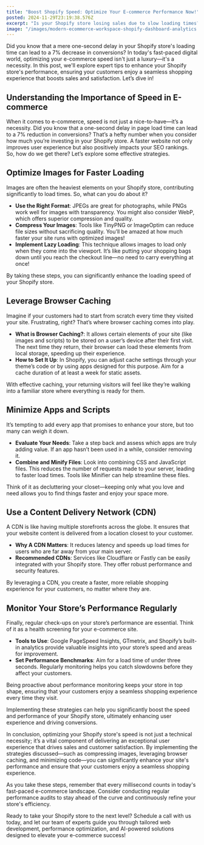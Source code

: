 ```yaml
---
title: "Boost Shopify Speed: Optimize Your E-commerce Performance Now!"
posted: 2024-11-29T23:19:38.576Z
excerpt: "Is your Shopify store losing sales due to slow loading times? Discover expert tips to supercharge your site’s speed and boost conversions now! Every second counts!"
image: "/images/modern-ecommerce-workspace-shopify-dashboard-analytics.png"
---
```


Did you know that a mere one-second delay in your Shopify store's loading time can lead to a 7% decrease in conversions? In today's fast-paced digital world, optimizing your e-commerce speed isn't just a luxury—it's a necessity. In this post, we'll explore expert tips to enhance your Shopify store's performance, ensuring your customers enjoy a seamless shopping experience that boosts sales and satisfaction. Let’s dive in!

## Understanding the Importance of Speed in E-commerce

When it comes to e-commerce, speed is not just a nice-to-have—it’s a necessity. Did you know that a one-second delay in page load time can lead to a 7% reduction in conversions? That’s a hefty number when you consider how much you’re investing in your Shopify store. A faster website not only improves user experience but also positively impacts your SEO rankings. So, how do we get there? Let’s explore some effective strategies.

## Optimize Images for Faster Loading

Images are often the heaviest elements on your Shopify store, contributing significantly to load times. So, what can you do about it?

- **Use the Right Format**: JPEGs are great for photographs, while PNGs work well for images with transparency. You might also consider WebP, which offers superior compression and quality.
- **Compress Your Images**: Tools like TinyPNG or ImageOptim can reduce file sizes without sacrificing quality. You’ll be amazed at how much faster your site runs with optimized images!
- **Implement Lazy Loading**: This technique allows images to load only when they come into the viewport. It’s like putting your shopping bags down until you reach the checkout line—no need to carry everything at once!

By taking these steps, you can significantly enhance the loading speed of your Shopify store.

## Leverage Browser Caching

Imagine if your customers had to start from scratch every time they visited your site. Frustrating, right? That’s where browser caching comes into play. 

- **What is Browser Caching?**: It allows certain elements of your site (like images and scripts) to be stored on a user’s device after their first visit. The next time they return, their browser can load these elements from local storage, speeding up their experience.
- **How to Set It Up**: In Shopify, you can adjust cache settings through your theme’s code or by using apps designed for this purpose. Aim for a cache duration of at least a week for static assets.

With effective caching, your returning visitors will feel like they’re walking into a familiar store where everything is ready for them.

## Minimize Apps and Scripts

It’s tempting to add every app that promises to enhance your store, but too many can weigh it down. 

- **Evaluate Your Needs**: Take a step back and assess which apps are truly adding value. If an app hasn’t been used in a while, consider removing it.
- **Combine and Minify Files**: Look into combining CSS and JavaScript files. This reduces the number of requests made to your server, leading to faster load times. Tools like Minifier can help streamline these files.

Think of it as decluttering your closet—keeping only what you love and need allows you to find things faster and enjoy your space more.

## Use a Content Delivery Network (CDN)

A CDN is like having multiple storefronts across the globe. It ensures that your website content is delivered from a location closest to your customer.

- **Why A CDN Matters**: It reduces latency and speeds up load times for users who are far away from your main server.
- **Recommended CDNs**: Services like Cloudflare or Fastly can be easily integrated with your Shopify store. They offer robust performance and security features.

By leveraging a CDN, you create a faster, more reliable shopping experience for your customers, no matter where they are.

## Monitor Your Store’s Performance Regularly

Finally, regular check-ups on your store’s performance are essential. Think of it as a health screening for your e-commerce site.

- **Tools to Use**: Google PageSpeed Insights, GTmetrix, and Shopify’s built-in analytics provide valuable insights into your store’s speed and areas for improvement.
- **Set Performance Benchmarks**: Aim for a load time of under three seconds. Regularly monitoring helps you catch slowdowns before they affect your customers.

Being proactive about performance monitoring keeps your store in top shape, ensuring that your customers enjoy a seamless shopping experience every time they visit.

Implementing these strategies can help you significantly boost the speed and performance of your Shopify store, ultimately enhancing user experience and driving conversions.

In conclusion, optimizing your Shopify store's speed is not just a technical necessity; it’s a vital component of delivering an exceptional user experience that drives sales and customer satisfaction. By implementing the strategies discussed—such as compressing images, leveraging browser caching, and minimizing code—you can significantly enhance your site's performance and ensure that your customers enjoy a seamless shopping experience. 

As you take these steps, remember that every millisecond counts in today's fast-paced e-commerce landscape. Consider conducting regular performance audits to stay ahead of the curve and continuously refine your store's efficiency. 

Ready to take your Shopify store to the next level? Schedule a call with us today, and let our team of experts guide you through tailored web development, performance optimization, and AI-powered solutions designed to elevate your e-commerce success!